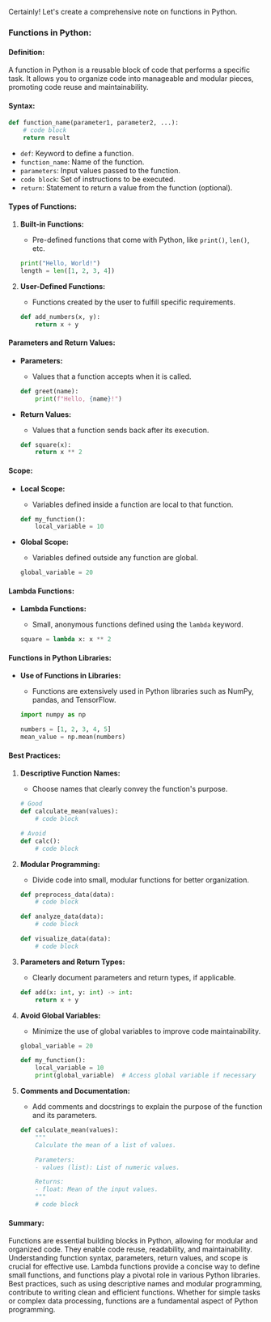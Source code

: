 Certainly! Let's create a comprehensive note on functions in Python.

### Functions in Python:

#### **Definition:**
A function in Python is a reusable block of code that performs a specific task. It allows you to organize code into manageable and modular pieces, promoting code reuse and maintainability.

#### **Syntax:**
```python
def function_name(parameter1, parameter2, ...):
    # code block
    return result
```

- `def`: Keyword to define a function.
- `function_name`: Name of the function.
- `parameters`: Input values passed to the function.
- `code block`: Set of instructions to be executed.
- `return`: Statement to return a value from the function (optional).

#### **Types of Functions:**

1. **Built-in Functions:**
   - Pre-defined functions that come with Python, like `print()`, `len()`, etc.

   ```python
   print("Hello, World!")
   length = len([1, 2, 3, 4])
   ```

2. **User-Defined Functions:**
   - Functions created by the user to fulfill specific requirements.

   ```python
   def add_numbers(x, y):
       return x + y
   ```

#### **Parameters and Return Values:**

- **Parameters:**
  - Values that a function accepts when it is called.

  ```python
  def greet(name):
      print(f"Hello, {name}!")
  ```

- **Return Values:**
  - Values that a function sends back after its execution.

  ```python
  def square(x):
      return x ** 2
  ```

#### **Scope:**

- **Local Scope:**
  - Variables defined inside a function are local to that function.

  ```python
  def my_function():
      local_variable = 10
  ```

- **Global Scope:**
  - Variables defined outside any function are global.

  ```python
  global_variable = 20
  ```

#### **Lambda Functions:**

- **Lambda Functions:**
  - Small, anonymous functions defined using the `lambda` keyword.

  ```python
  square = lambda x: x ** 2
  ```

#### **Functions in Python Libraries:**

- **Use of Functions in Libraries:**
  - Functions are extensively used in Python libraries such as NumPy, pandas, and TensorFlow.

  ```python
  import numpy as np

  numbers = [1, 2, 3, 4, 5]
  mean_value = np.mean(numbers)
  ```

#### **Best Practices:**

1. **Descriptive Function Names:**
   - Choose names that clearly convey the function's purpose.

   ```python
   # Good
   def calculate_mean(values):
       # code block

   # Avoid
   def calc():
       # code block
   ```

2. **Modular Programming:**
   - Divide code into small, modular functions for better organization.

   ```python
   def preprocess_data(data):
       # code block

   def analyze_data(data):
       # code block

   def visualize_data(data):
       # code block
   ```

3. **Parameters and Return Types:**
   - Clearly document parameters and return types, if applicable.

   ```python
   def add(x: int, y: int) -> int:
       return x + y
   ```

4. **Avoid Global Variables:**
   - Minimize the use of global variables to improve code maintainability.

   ```python
   global_variable = 20

   def my_function():
       local_variable = 10
       print(global_variable)  # Access global variable if necessary
   ```

5. **Comments and Documentation:**
   - Add comments and docstrings to explain the purpose of the function and its parameters.

   ```python
   def calculate_mean(values):
       """
       Calculate the mean of a list of values.

       Parameters:
       - values (list): List of numeric values.

       Returns:
       - float: Mean of the input values.
       """
       # code block
   ```

#### **Summary:**

Functions are essential building blocks in Python, allowing for modular and organized code. They enable code reuse, readability, and maintainability. Understanding function syntax, parameters, return values, and scope is crucial for effective use. Lambda functions provide a concise way to define small functions, and functions play a pivotal role in various Python libraries. Best practices, such as using descriptive names and modular programming, contribute to writing clean and efficient functions. Whether for simple tasks or complex data processing, functions are a fundamental aspect of Python programming.
